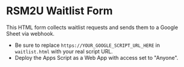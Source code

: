 # RSM2U Waitlist Form

This HTML form collects waitlist requests and sends them to a Google Sheet via webhook.

- Be sure to replace `https://YOUR_GOOGLE_SCRIPT_URL_HERE` in `waitlist.html` with your real script URL.
- Deploy the Apps Script as a Web App with access set to "Anyone".
